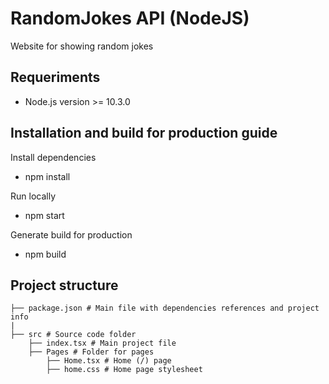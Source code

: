 # RandomJokes API (NodeJS)

Website for showing random jokes

## Requeriments
- Node.js version >= 10.3.0

## Installation and build for production guide
Install dependencies
 - npm install

Run locally
 - npm start

Generate build for production
 - npm build

## Project structure

```
├── package.json # Main file with dependencies references and project info
|
├── src # Source code folder
    ├── index.tsx # Main project file
    ├── Pages # Folder for pages
        ├── Home.tsx # Home (/) page
        ├── home.css # Home page stylesheet
```